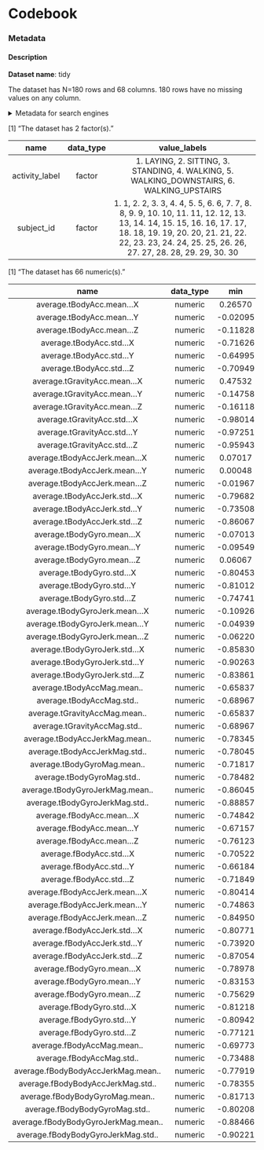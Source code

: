 Codebook
================

### Metadata

#### Description

**Dataset name**: tidy

The dataset has N=180 rows and 68 columns. 180 rows have no missing
values on any column.

<details>

<summary title="Expand this section to see some additional metadata in a structured format that is useful for search engines">Metadata
for search engines</summary>

  - **Date published**: 2020-06-11

<table class="kable_wrapper">

<tbody>

<tr>

<td>

| x                                   |
| :---------------------------------- |
| activity\_label                     |
| subject\_id                         |
| average.tBodyAcc.mean…X             |
| average.tBodyAcc.mean…Y             |
| average.tBodyAcc.mean…Z             |
| average.tBodyAcc.std…X              |
| average.tBodyAcc.std…Y              |
| average.tBodyAcc.std…Z              |
| average.tGravityAcc.mean…X          |
| average.tGravityAcc.mean…Y          |
| average.tGravityAcc.mean…Z          |
| average.tGravityAcc.std…X           |
| average.tGravityAcc.std…Y           |
| average.tGravityAcc.std…Z           |
| average.tBodyAccJerk.mean…X         |
| average.tBodyAccJerk.mean…Y         |
| average.tBodyAccJerk.mean…Z         |
| average.tBodyAccJerk.std…X          |
| average.tBodyAccJerk.std…Y          |
| average.tBodyAccJerk.std…Z          |
| average.tBodyGyro.mean…X            |
| average.tBodyGyro.mean…Y            |
| average.tBodyGyro.mean…Z            |
| average.tBodyGyro.std…X             |
| average.tBodyGyro.std…Y             |
| average.tBodyGyro.std…Z             |
| average.tBodyGyroJerk.mean…X        |
| average.tBodyGyroJerk.mean…Y        |
| average.tBodyGyroJerk.mean…Z        |
| average.tBodyGyroJerk.std…X         |
| average.tBodyGyroJerk.std…Y         |
| average.tBodyGyroJerk.std…Z         |
| average.tBodyAccMag.mean..          |
| average.tBodyAccMag.std..           |
| average.tGravityAccMag.mean..       |
| average.tGravityAccMag.std..        |
| average.tBodyAccJerkMag.mean..      |
| average.tBodyAccJerkMag.std..       |
| average.tBodyGyroMag.mean..         |
| average.tBodyGyroMag.std..          |
| average.tBodyGyroJerkMag.mean..     |
| average.tBodyGyroJerkMag.std..      |
| average.fBodyAcc.mean…X             |
| average.fBodyAcc.mean…Y             |
| average.fBodyAcc.mean…Z             |
| average.fBodyAcc.std…X              |
| average.fBodyAcc.std…Y              |
| average.fBodyAcc.std…Z              |
| average.fBodyAccJerk.mean…X         |
| average.fBodyAccJerk.mean…Y         |
| average.fBodyAccJerk.mean…Z         |
| average.fBodyAccJerk.std…X          |
| average.fBodyAccJerk.std…Y          |
| average.fBodyAccJerk.std…Z          |
| average.fBodyGyro.mean…X            |
| average.fBodyGyro.mean…Y            |
| average.fBodyGyro.mean…Z            |
| average.fBodyGyro.std…X             |
| average.fBodyGyro.std…Y             |
| average.fBodyGyro.std…Z             |
| average.fBodyAccMag.mean..          |
| average.fBodyAccMag.std..           |
| average.fBodyBodyAccJerkMag.mean..  |
| average.fBodyBodyAccJerkMag.std..   |
| average.fBodyBodyGyroMag.mean..     |
| average.fBodyBodyGyroMag.std..      |
| average.fBodyBodyGyroJerkMag.mean.. |
| average.fBodyBodyGyroJerkMag.std..  |

</td>

</tr>

</tbody>

</table>

</details>

\[1\] “The dataset has 2 factor(s).”

|      name       | data\_type |                                                                                                         value\_labels                                                                                                         |
| :-------------: | :--------: | :---------------------------------------------------------------------------------------------------------------------------------------------------------------------------------------------------------------------------: |
| activity\_label |   factor   |                                                                 1\. LAYING, 2. SITTING, 3. STANDING, 4. WALKING, 5. WALKING\_DOWNSTAIRS, 6. WALKING\_UPSTAIRS                                                                 |
|   subject\_id   |   factor   | 1\. 1, 2. 2, 3. 3, 4. 4, 5. 5, 6. 6, 7. 7, 8. 8, 9. 9, 10. 10, 11. 11, 12. 12, 13. 13, 14. 14, 15. 15, 16. 16, 17. 17, 18. 18, 19. 19, 20. 20, 21. 21, 22. 22, 23. 23, 24. 24, 25. 25, 26. 26, 27. 27, 28. 28, 29. 29, 30. 30 |

\[1\] “The dataset has 66 numeric(s).”

|                name                 | data\_type |    min    |  median  |   max    |   mean    |    sd    |
| :---------------------------------: | :--------: | :-------: | :------: | :------: | :-------: | :------: |
|       average.tBodyAcc.mean…X       |  numeric   |  0.26570  |  0.2745  |  0.2792  |  0.2743   | 0.003347 |
|       average.tBodyAcc.mean…Y       |  numeric   | \-0.02095 | \-0.0177 | \-0.0148 | \-0.01775 | 0.001301 |
|       average.tBodyAcc.mean…Z       |  numeric   | \-0.11828 | \-0.1087 | \-0.1010 | \-0.1089  | 0.003602 |
|       average.tBodyAcc.std…X        |  numeric   | \-0.71626 | \-0.6054 | \-0.5051 |  \-0.604  | 0.05178  |
|       average.tBodyAcc.std…Y        |  numeric   | \-0.64995 | \-0.5145 | \-0.3494 | \-0.5058  | 0.08429  |
|       average.tBodyAcc.std…Z        |  numeric   | \-0.70949 | \-0.6468 | \-0.2935 | \-0.6105  | 0.09521  |
|     average.tGravityAcc.mean…X      |  numeric   |  0.47532  |  0.6822  |  0.7449  |   0.67    | 0.04978  |
|     average.tGravityAcc.mean…Y      |  numeric   | \-0.14758 |  0.0154  |  0.1155  | 0.003491  | 0.07614  |
|     average.tGravityAcc.mean…Z      |  numeric   | \-0.16118 |  0.0780  |  0.2392  |  0.09084  | 0.08944  |
|      average.tGravityAcc.std…X      |  numeric   | \-0.98014 | \-0.9657 | \-0.9412 | \-0.9649  | 0.008413 |
|      average.tGravityAcc.std…Y      |  numeric   | \-0.97251 | \-0.9568 | \-0.9011 | \-0.9543  |  0.0127  |
|      average.tGravityAcc.std…Z      |  numeric   | \-0.95943 | \-0.9415 | \-0.8807 | \-0.9387  | 0.01585  |
|     average.tBodyAccJerk.mean…X     |  numeric   |  0.07017  |  0.0790  |  0.0842  |   0.079   | 0.003538 |
|     average.tBodyAccJerk.mean…Y     |  numeric   |  0.00048  |  0.0072  |  0.0200  | 0.007852  | 0.004849 |
|     average.tBodyAccJerk.mean…Z     |  numeric   | \-0.01967 | \-0.0040 |  0.0027  | \-0.00476 | 0.004916 |
|     average.tBodyAccJerk.std…X      |  numeric   | \-0.79682 | \-0.6295 | \-0.5247 | \-0.6348  | 0.06715  |
|     average.tBodyAccJerk.std…Y      |  numeric   | \-0.73508 | \-0.6015 | \-0.4544 | \-0.6028  | 0.07923  |
|     average.tBodyAccJerk.std…Z      |  numeric   | \-0.86067 | \-0.7731 | \-0.6030 | \-0.7612  | 0.06017  |
|      average.tBodyGyro.mean…X       |  numeric   | \-0.07013 | \-0.0279 |  0.0036  | \-0.03129 | 0.02013  |
|      average.tBodyGyro.mean…Y       |  numeric   | \-0.09549 | \-0.0767 | \-0.0471 | \-0.07477 | 0.01198  |
|      average.tBodyGyro.mean…Z       |  numeric   |  0.06067  |  0.0877  |  0.1091  |  0.0883   | 0.01095  |
|       average.tBodyGyro.std…X       |  numeric   | \-0.80453 | \-0.7103 | \-0.6378 | \-0.7188  | 0.04589  |
|       average.tBodyGyro.std…Y       |  numeric   | \-0.81012 | \-0.7072 | \-0.3990 | \-0.6799  |  0.108   |
|       average.tBodyGyro.std…Z       |  numeric   | \-0.74741 | \-0.6666 | \-0.3645 | \-0.6503  | 0.08211  |
|    average.tBodyGyroJerk.mean…X     |  numeric   | \-0.10926 | \-0.0969 | \-0.0731 | \-0.09662 | 0.009153 |
|    average.tBodyGyroJerk.mean…Y     |  numeric   | \-0.04939 | \-0.0417 | \-0.0383 | \-0.04239 | 0.002856 |
|    average.tBodyGyroJerk.mean…Z     |  numeric   | \-0.06220 | \-0.0556 | \-0.0451 | \-0.05481 | 0.004048 |
|     average.tBodyGyroJerk.std…X     |  numeric   | \-0.85830 | \-0.7262 | \-0.5460 | \-0.7286  | 0.06549  |
|     average.tBodyGyroJerk.std…Y     |  numeric   | \-0.90263 | \-0.8051 | \-0.5460 | \-0.7841  | 0.08594  |
|     average.tBodyGyroJerk.std…Z     |  numeric   | \-0.83861 | \-0.7489 | \-0.5269 | \-0.7361  | 0.07491  |
|     average.tBodyAccMag.mean..      |  numeric   | \-0.65837 | \-0.5390 | \-0.4533 | \-0.5444  | 0.05501  |
|      average.tBodyAccMag.std..      |  numeric   | \-0.68967 | \-0.5897 | \-0.4741 | \-0.5875  | 0.05638  |
|    average.tGravityAccMag.mean..    |  numeric   | \-0.65837 | \-0.5390 | \-0.4533 | \-0.5444  | 0.05501  |
|    average.tGravityAccMag.std..     |  numeric   | \-0.68967 | \-0.5897 | \-0.4741 | \-0.5875  | 0.05638  |
|   average.tBodyAccJerkMag.mean..    |  numeric   | \-0.78345 | \-0.6401 | \-0.5342 | \-0.6451  | 0.06217  |
|    average.tBodyAccJerkMag.std..    |  numeric   | \-0.78045 | \-0.6096 | \-0.5029 | \-0.6229  | 0.06986  |
|     average.tBodyGyroMag.mean..     |  numeric   | \-0.71817 | \-0.6162 | \-0.4165 | \-0.6019  | 0.07661  |
|     average.tBodyGyroMag.std..      |  numeric   | \-0.78482 | \-0.6747 | \-0.4715 | \-0.6597  | 0.07978  |
|   average.tBodyGyroJerkMag.mean..   |  numeric   | \-0.86045 | \-0.7850 | \-0.6219 | \-0.7597  | 0.06794  |
|   average.tBodyGyroJerkMag.std..    |  numeric   | \-0.88857 | \-0.7963 | \-0.5739 | \-0.7758  | 0.07774  |
|       average.fBodyAcc.mean…X       |  numeric   | \-0.74842 | \-0.6161 | \-0.5062 | \-0.6186  | 0.05746  |
|       average.fBodyAcc.mean…Y       |  numeric   | \-0.67157 | \-0.5286 | \-0.3749 | \-0.5328  | 0.07961  |
|       average.fBodyAcc.mean…Z       |  numeric   | \-0.76123 | \-0.6821 | \-0.4407 | \-0.6627  | 0.07808  |
|       average.fBodyAcc.std…X        |  numeric   | \-0.70522 | \-0.6004 | \-0.4928 | \-0.5997  | 0.05121  |
|       average.fBodyAcc.std…Y        |  numeric   | \-0.66184 | \-0.5317 | \-0.3768 | \-0.5245  | 0.08268  |
|       average.fBodyAcc.std…Z        |  numeric   | \-0.71849 | \-0.6507 | \-0.2750 | \-0.6153  | 0.09876  |
|     average.fBodyAccJerk.mean…X     |  numeric   | \-0.80414 | \-0.6490 | \-0.5472 |  \-0.652  |  0.0652  |
|     average.fBodyAccJerk.mean…Y     |  numeric   | \-0.74863 | \-0.6188 | \-0.4959 | \-0.6242  | 0.07301  |
|     average.fBodyAccJerk.mean…Z     |  numeric   | \-0.84950 | \-0.7539 | \-0.5789 | \-0.7417  | 0.06368  |
|     average.fBodyAccJerk.std…X      |  numeric   | \-0.80771 | \-0.6471 | \-0.5440 | \-0.6501  | 0.06409  |
|     average.fBodyAccJerk.std…Y      |  numeric   | \-0.73920 | \-0.6076 | \-0.4378 | \-0.6071  | 0.08153  |
|     average.fBodyAccJerk.std…Z      |  numeric   | \-0.87054 | \-0.7841 | \-0.6275 | \-0.7795  | 0.05692  |
|      average.fBodyGyro.mean…X       |  numeric   | \-0.78978 | \-0.6628 | \-0.5372 |  \-0.669  | 0.05909  |
|      average.fBodyGyro.mean…Y       |  numeric   | \-0.83153 | \-0.7404 | \-0.4978 | \-0.7036  | 0.09807  |
|      average.fBodyGyro.mean…Z       |  numeric   | \-0.75629 | \-0.6562 | \-0.4239 |  \-0.64   | 0.08181  |
|       average.fBodyGyro.std…X       |  numeric   | \-0.81218 | \-0.7346 | \-0.6661 | \-0.7365  | 0.04332  |
|       average.fBodyGyro.std…Y       |  numeric   | \-0.80942 | \-0.6934 | \-0.3489 | \-0.6714  |  0.1158  |
|       average.fBodyGyro.std…Z       |  numeric   | \-0.77121 | \-0.6980 | \-0.4077 | \-0.6878  |  0.0766  |
|     average.fBodyAccMag.mean..      |  numeric   | \-0.69773 | \-0.5767 | \-0.4740 | \-0.5815  |  0.063   |
|      average.fBodyAccMag.std..      |  numeric   | \-0.73488 | \-0.6601 | \-0.5483 | \-0.6568  | 0.04615  |
| average.fBodyBodyAccJerkMag.mean..  |  numeric   | \-0.77919 | \-0.6082 | \-0.4949 | \-0.6157  | 0.07346  |
|  average.fBodyBodyAccJerkMag.std..  |  numeric   | \-0.78355 | \-0.6278 | \-0.5167 | \-0.6357  | 0.06596  |
|   average.fBodyBodyGyroMag.mean..   |  numeric   | \-0.81713 | \-0.7171 | \-0.5347 | \-0.6946  | 0.07978  |
|   average.fBodyBodyGyroMag.std..    |  numeric   | \-0.80208 | \-0.6987 | \-0.5169 | \-0.6976  | 0.06894  |
| average.fBodyBodyGyroJerkMag.mean.. |  numeric   | \-0.88466 | \-0.8010 | \-0.5841 | \-0.7775  | 0.07643  |
| average.fBodyBodyGyroJerkMag.std..  |  numeric   | \-0.90221 | \-0.8057 | \-0.5937 | \-0.7902  | 0.07434  |
